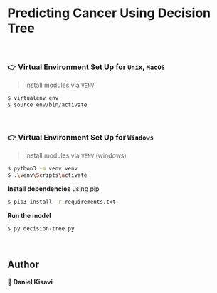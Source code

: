 # Predicting Cancer Using Decision Tree

<br />

### 👉 Virtual Environment Set Up for `Unix`, `MacOS` 

> Install modules via `VENV`  

```bash
$ virtualenv env
$ source env/bin/activate
```

<br />

### 👉 Virtual Environment Set Up for `Windows` 

> Install modules via `VENV` (windows) 

```bash
$ python3 -m venv venv
$ .\venv\Scripts\activate
```

**Install dependencies** using pip

```bash
$ pip3 install -r requirements.txt
```

**Run the model** 

```bash
$ py decision-tree.py
```

<br />

## Author

👤 **Daniel Kisavi**
